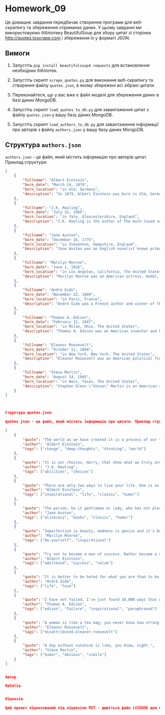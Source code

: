 # Homework_09

Це домашнє завдання передбачає створення програми для веб-скрапінгу та збереження отриманих даних. У цьому завданні ми використовуємо бібліотеку BeautifulSoup для збору цитат зі сторінки http://quotes.toscrape.com і збереження їх у форматі JSON.

## Вимоги

1. Запустіть `pip install beautifulsoup4 requests` для встановлення необхідних бібліотек.

2. Запустіть скрипт `scrape_quotes.py` для виконання веб-скрапінгу та створення файлу `quotes.json`, в якому збережені всі зібрані цитати.

3. Переконайтеся, що у вас вже є файл моделі для збереження даних в базі даних MongoDB.

4. Запустіть скрипт `load_quotes_to_db.py` для завантаження цитат з файлу `quotes.json` у вашу базу даних MongoDB.

5. Запустіть скрипт `load_authors_to_db.py` для завантаження інформації про авторів з файлу `authors.json` у вашу базу даних MongoDB.

## Структура `authors.json`

`authors.json` - це файл, який містить інформацію про авторів цитат. Приклад структури:

```json
[
    {
        "fullname": "Albert Einstein",
        "born_date": "March 14, 1879",
        "born_location": "in Ulm, Germany",
        "description": "In 1879, Albert Einstein was born in Ulm, Germany..."
    },
    {
        "fullname": "J.K. Rowling",
        "born_date": "July 31, 1965",
        "born_location": "in Yate, Gloucestershire, England",
        "description": "J.K. Rowling is the author of the much-loved series of seven Harry Potter novels..."
    },
    {
        "fullname": "Jane Austen",
        "born_date": "December 16, 1775",
        "born_location": "in Steventon, Hampshire, England",
        "description": "Jane Austen was an English novelist known primarily for her six major novels..."
    },
    {
        "fullname": "Marilyn Monroe",
        "born_date": "June 1, 1926",
        "born_location": "in Los Angeles, California, The United States",
        "description": "Marilyn Monroe was an American actress, model, and singer..."
    },
    {
        "fullname": "André Gide",
        "born_date": "November 22, 1869",
        "born_location": "in Paris, France",
        "description": "André Gide was a French author and winner of the Nobel Prize in Literature..."
    },
    {
        "fullname": "Thomas A. Edison",
        "born_date": "February 11, 1847",
        "born_location": "in Milan, Ohio, The United States",
        "description": "Thomas A. Edison was an American inventor and businessman..."
    },
    {
        "fullname": "Eleanor Roosevelt",
        "born_date": "October 11, 1884",
        "born_location": "in New York, New York, The United States",
        "description": "Eleanor Roosevelt was an American political figure, diplomat, and activist..."
    },
    {
        "fullname": "Steve Martin",
        "born_date": "August 14, 1945",
        "born_location": "in Waco, Texas, The United States",
        "description": "Stephen Glenn \"Steve\" Martin is an American actor, comedian, writer, playwright, producer, musician, and composer..."
    }
]



Структура quotes.json

quotes.json - це файл, який містить інформацію про цитати. Приклад структури:

[
    {
        "quote": "The world as we have created it is a process of our thinking. It cannot be changed without changing our thinking.",
        "author": "Albert Einstein",
        "tags": ["change", "deep-thoughts", "thinking", "world"]
    },
    {
        "quote": "It is our choices, Harry, that show what we truly are, far more than our abilities.",
        "author": "J.K. Rowling",
        "tags": ["abilities", "choices"]
    },
    {
        "quote": "There are only two ways to live your life. One is as though nothing is a miracle. The other is as though everything is a miracle.",
        "author": "Albert Einstein",
        "tags": ["inspirational", "life", "classic", "humor"]
    },
    {
        "quote": "The person, be it gentleman or lady, who has not pleasure in a good novel, must be intolerably stupid.",
        "author": "Jane Austen",
        "tags": ["aliteracy", "books", "classic", "humor"]
    },
    {
        "quote": "Imperfection is beauty, madness is genius and it's better to be absolutely ridiculous than absolutely boring.",
        "author": "Marilyn Monroe",
        "tags": ["be-yourself", "inspirational"]
    },
    {
        "quote": "Try not to become a man of success. Rather become a man of value.",
        "author": "Albert Einstein",
        "tags": ["adulthood", "success", "value"]
    },
    {
        "quote": "It is better to be hated for what you are than to be loved for what you are not.",
        "author": "André Gide",
        "tags": ["life", "love"]
    },
    {
        "quote": "I have not failed. I've just found 10,000 ways that won't work.",
        "author": "Thomas A. Edison",
        "tags": ["edison", "failure", "inspirational", "paraphrased"]
    },
    {
        "quote": "A woman is like a tea bag; you never know how strong it is until it's in hot water.",
        "author": "Eleanor Roosevelt",
        "tags": ["misattributed-eleanor-roosevelt"]
    },
    {
        "quote": "A day without sunshine is like, you know, night.",
        "author": "Steve Martin",
        "tags": ["humor", "obvious", "simile"]
    }
]


Автор

Natalia


Ліцензія

Цей проект ліцензований під ліцензією MIT - дивіться файл LICENSE для подробиць.
